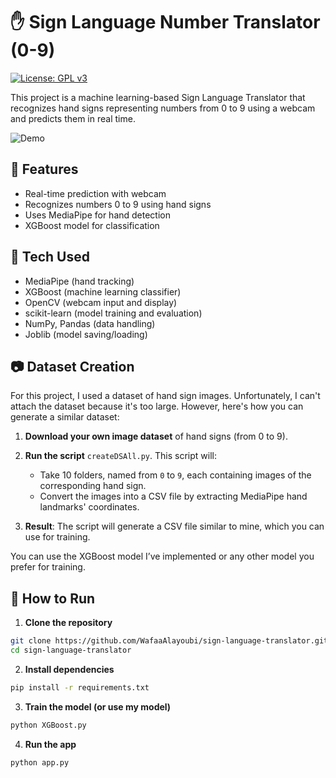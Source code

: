 # ✋ Sign Language Number Translator (0-9)
[![License: GPL v3](https://img.shields.io/badge/License-GPLv3-blue.svg)](https://www.gnu.org/licenses/gpl-3.0)

This project is a machine learning-based Sign Language Translator that recognizes hand signs representing numbers from 0 to 9 using a webcam and predicts them in real time.

![Demo](Demo.gif)

## 🎯 Features
- Real-time prediction with webcam
- Recognizes numbers 0 to 9 using hand signs
- Uses MediaPipe for hand detection
- XGBoost model for classification

## 🧠 Tech Used
- MediaPipe (hand tracking)
- XGBoost (machine learning classifier)
- OpenCV (webcam input and display)
- scikit-learn (model training and evaluation)
- NumPy, Pandas (data handling)
- Joblib (model saving/loading)

## 📷 Dataset Creation

For this project, I used a dataset of hand sign images. Unfortunately, I can't attach the dataset because it's too large. However, here's how you can generate a similar dataset:

1. **Download your own image dataset** of hand signs (from 0 to 9).
2. **Run the script** `createDSAll.py`. This script will:
   - Take 10 folders, named from `0` to `9`, each containing images of the corresponding hand sign.
   - Convert the images into a CSV file by extracting MediaPipe hand landmarks' coordinates.

3. **Result**: The script will generate a CSV file similar to mine, which you can use for training.

You can use the XGBoost model I’ve implemented or any other model you prefer for training.

## 🚀 How to Run

1. **Clone the repository**
```bash
git clone https://github.com/WafaaAlayoubi/sign-language-translator.git
cd sign-language-translator
```
2. **Install dependencies**
```bash
pip install -r requirements.txt
```
3. **Train the model (or use my model)**
```bash
python XGBoost.py
```
4. **Run the app**
```bash
python app.py
```
